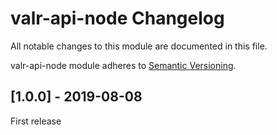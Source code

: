 # valr-api-node Changelog

All notable changes to this module are documented in this file.

valr-api-node module adheres to [Semantic Versioning](http://semver.org/).


## [1.0.0] - 2019-08-08

First release


